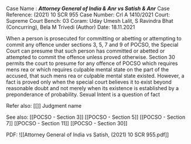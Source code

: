Case Name : ***Attorney General of India & Anr vs Satish & Anr***
Case Reference: (2021) 10 SCR 955
Case Number: Crl A 1410/2021
Court: Supreme Court
Bench: 03 
Coram: Uday Umesh Lalit, S Ravindra Bhat (Concurring), Bela M Trivedi (Author)
Date: 18.11.2021

When a person is prosecuted for committing or abetting or attempting to commit any offence under sections 3, 5, 7 and 9 of POCSO, the Special Court can presume that such person has committed or abetted or attempted to commit the offence unless proved otherwise.
Section 30 permits the court to presume for any offence of POCSO which requires mens rea or which requires culpable mental state on the part of the accused, that such mens rea or culpable mental state existed.
However, a fact is proved only when the special court believes it to exist beyond reasonable doubt and not merely when its existence is established by a preponderance of probability.
Sexual Intent is a question of fact

Refer also:
[[]]
Judgment name

See also:
[[POCSO - Section 3]]
[[POCSO - Section 5]] 
[[POCSO - Section 7]] 
[[POCSO - Section 11]] 
[[POCSO - Section 30]]

PDF:
![[Attorney General of India vs Satish, (2021) 10 SCR 955.pdf]]